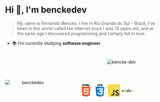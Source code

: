<h1 align="left">Hi 👋, I'm benckedev</h1>

> My name is Fernando Bencke, I live in Rio Grande do Sul - Brazil, I've been in this world called the internet since I was 13 years old, and at the same age I discovered programming and I simply fell in love.

- 📚 I’m currently studying **software engineer**

#

<img src="https://media.discordapp.net/attachments/947502692983509033/1095057216391872552/enomenda_fer.png" min-width="33.3%" max-width="33.3%" width="33.3%" align="right" alt="bencke-dev" />

<p align="center"><br><br><br><br>

<img src="https://github-readme-stats.vercel.app/api/top-langs?username=benckedev&show_icons=true&locale=en&layout=compact&theme=dark" width="33.3%" align="left" alt="benckedev" />

<p align="center" width="33.3%">
<a align="center" href="https://www.w3.org/html/" target="_blank" rel="noreferrer">
<img src="https://raw.githubusercontent.com/devicons/devicon/master/icons/html5/html5-original-wordmark.svg" alt="html5" width="42px" height="42px"/></a>
<a align="center" href="https://www.w3schools.com/css/" target="_blank" rel="noreferrer">
<img src="https://raw.githubusercontent.com/devicons/devicon/master/icons/css3/css3-original-wordmark.svg" alt="css3" width="42px" height="42px"/></a>
<a align="center" href="https://developer.mozilla.org/en-US/docs/Web/JavaScript" target="_blank" rel="noreferrer"><img src="https://raw.githubusercontent.com/devicons/devicon/master/icons/javascript/javascript-original.svg" alt="javascript" width="42px" height="42px"/></a>
<a align="center" href="https://nodejs.org" target="_blank" rel="noreferrer"> <img src="https://raw.githubusercontent.com/devicons/devicon/master/icons/nodejs/nodejs-original-wordmark.svg" alt="nodejs" width="42px" height="42px"/></a>
</p>
</p>

<br><br>
